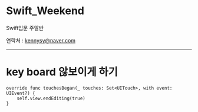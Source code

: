 # Swift_Weekend
Swift입문 주말반

연락처 : kennysy@naver.com


------------------
# key board 않보이게 하기


    override func touchesBegan(_ touches: Set<UITouch>, with event: UIEvent?) {
        self.view.endEditing(true)
    }

